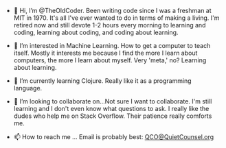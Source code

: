- 👋 Hi, I’m @TheOldCoder. Been writing code since I was a freshman at MIT in 1970. It's all I've ever wanted to do in terms of making a living.
I'm retired now and still devote 1-2 hours every morning to learning and coding, learning about coding, and coding about learning.

- 👀 I’m interested in Machine Learning. How to get a computer to teach itself. Mostly it interests me because I find the more I learn about computers, the more I learn about myself.
Very 'meta,' no? Learning about learning.

- 🌱 I’m currently learning Clojure. Really like it as a programming language.

- 💞️ I’m looking to collaborate on...Not sure I want to collaborate. I'm still learning and I don't even know what questions to ask.
I really like the dudes who help me on Stack Overflow. Their patience really comforts me.

- 📫 How to reach me ... Email is probably best: QCO@QuietCounsel.org 

<!---
TheOldCoder/TheOldCoder is a ✨ special ✨ repository because its `README.md` (this file) appears on your GitHub profile.
You can click the Preview link to take a look at your changes.
--->
